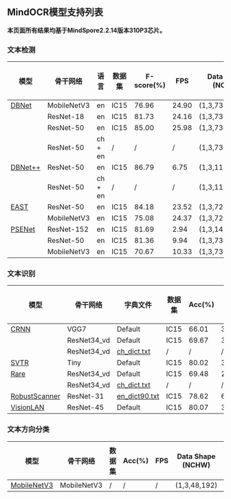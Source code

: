 ## MindOCR模型支持列表

**本页面所有结果均基于MindSpore2.2.14版本310P3芯片。**

### 文本检测

| 模型 | 骨干网络 | 语言 | 数据集 | F-score(%) | FPS | Data Shape (NCHW) | Lite convert config txt | 配置文件 | 下载 |
|---|---|---|---|---|---|---|---|---|---|
| [DBNet](https://github.com/mindspore-lab/mindocr/tree/main/configs/det/dbnet) | MobileNetV3 | en | IC15 | 76.96 | 24.90 | (1,3,736,1280) | [config.txt](https://download-mindspore.osinfra.cn/toolkits/mindocr/dbnet/db_mobilenetv3_icdar15_config.txt) | [yaml](https://github.com/mindspore-lab/mindocr/tree/main/configs/det/dbnet/db_mobilenetv3_icdar15.yaml) | [mindir](https://download-mindspore.osinfra.cn/toolkits/mindocr/dbnet/db_mobilenetv3_icdar15.mindir) |
| | ResNet-18 | en | IC15 | 81.73 | 24.16 | (1,3,736,1280) | [config.txt](https://download-mindspore.osinfra.cn/toolkits/mindocr/dbnet/db_r18_icdar15_config.txt) | [yaml](https://github.com/mindspore-lab/mindocr/tree/main/configs/det/dbnet/db_r18_icdar15.yaml) | [mindir](https://download-mindspore.osinfra.cn/toolkits/mindocr/dbnet/db_r18_icdar15.mindir) |
| | ResNet-50 | en | IC15 | 85.00 | 25.98 | (1,3,736,1280) | [config.txt](https://download-mindspore.osinfra.cn/toolkits/mindocr/dbnet/db_r50_icdar15_config.txt) | [yaml](https://github.com/mindspore-lab/mindocr/tree/main/configs/det/dbnet/db_r50_icdar15.yaml) | [mindir](https://download-mindspore.osinfra.cn/toolkits/mindocr/dbnet/db_r50_icdar15.mindir) |
| | ResNet-50 | ch + en | / | / | / | (1,3,736,1280) | [config.txt](https://download-mindspore.osinfra.cn/toolkits/mindocr/dbnet/db_r50_icdar15-ch_config.txt) | [yaml](https://github.com/mindspore-lab/mindocr/tree/main/configs/det/dbnet/db_r50_icdar15.yaml) | [mindir](https://download-mindspore.osinfra.cn/toolkits/mindocr/dbnet/db_r50_icdar15-ch.mindir) |
| [DBNet++](https://github.com/mindspore-lab/mindocr/tree/main/configs/det/dbnet) | ResNet-50 | en | IC15 | 86.79 | 6.75 | (1,3,1152,2048) | [config.txt](https://download-mindspore.osinfra.cn/toolkits/mindocr/dbnet/dbpp_r50_icdar15_config.txt) | [yaml](https://github.com/mindspore-lab/mindocr/tree/main/configs/det/dbnet/dbpp_r50_icdar15.yaml) | [mindir](https://download-mindspore.osinfra.cn/toolkits/mindocr/dbnet/dbpp_r50_icdar15.mindir) |
| | ResNet-50 | ch + en | / | / | / | (1,3,1152,2048) | [config.txt](https://download-mindspore.osinfra.cn/toolkits/mindocr/dbnet/dbpp_r50_icdar15-ch_config.txt) | [yaml](https://github.com/mindspore-lab/mindocr/tree/main/configs/det/dbnet/dbpp_r50_icdar15.yaml) | [mindir](https://download-mindspore.osinfra.cn/toolkits/mindocr/dbnet/dbpp_r50_icdar15-ch.mindir) |
| [EAST](https://github.com/mindspore-lab/mindocr/tree/main/configs/det/east) | ResNet-50 | en | IC15 | 84.18 | 23.52 | (1,3,720,1280) | [config.txt](https://download-mindspore.osinfra.cn/toolkits/mindocr/east/east_r50_icdar15_config.txt) | [yaml](https://github.com/mindspore-lab/mindocr/tree/main/configs/det/east/east_r50_icdar15.yaml) | [mindir](https://download-mindspore.osinfra.cn/toolkits/mindocr/east/east_r50_icdar15.mindir) |
| | MobileNetV3 | en | IC15 | 75.08 | 24.37 | (1,3,720,1280) | [config.txt](https://download-mindspore.osinfra.cn/toolkits/mindocr/east/east_mobilenetv3_icdar15_config.txt) | [yaml](https://github.com/mindspore-lab/mindocr/blob/main/configs/det/east/east_mobilenetv3_icdar15.yaml) | [mindir](https://download-mindspore.osinfra.cn/toolkits/mindocr/east/east_mobilenetv3_icdar15.mindir) |
| [PSENet](https://github.com/mindspore-lab/mindocr/tree/main/configs/det/psenet) | ResNet-152 | en | IC15 | 81.69 | 2.94 | (1,3,1472,2624) | [config.txt](https://download-mindspore.osinfra.cn/toolkits/mindocr/psenet/pse_r152_icdar15_config.txt) | [yaml](https://github.com/mindspore-lab/mindocr/tree/main/configs/det/psenet/pse_r152_icdar15.yaml) | [mindir](https://download-mindspore.osinfra.cn/toolkits/mindocr/psenet/pse_r152_icdar15.mindir) |
| | ResNet-50 | en | IC15 | 81.36 | 9.94 | (1,3,736,1312) | [config.txt](https://download-mindspore.osinfra.cn/toolkits/mindocr/psenet/pse_r50_icdar15_config.txt) | [yaml](https://github.com/mindspore-lab/mindocr/tree/main/configs/det/psenet/pse_r50_icdar15.yaml) | [mindir](https://download-mindspore.osinfra.cn/toolkits/mindocr/psenet/pse_r50_icdar15.mindir) |
| | MobileNetV3 | en | IC15 | 70.67 | 10.33 | (1,3,736,1312) | [config.txt](https://download-mindspore.osinfra.cn/toolkits/mindocr/psenet/pse_mv3_icdar15_config.txt) | [yaml](https://github.com/mindspore-lab/mindocr/tree/main/configs/det/psenet/pse_mv3_icdar15.yaml) | [mindir](https://download-mindspore.osinfra.cn/toolkits/mindocr/psenet/pse_mv3_icdar15.mindir) |

### 文本识别

| 模型 | 骨干网络 | 字典文件 | 数据集 | Acc(%) | FPS | Data Shape (NCHW) | Lite convert config txt | 配置文件 | 下载 |
|---|---|---|---|---|---|---|---|---|---|
| [CRNN](https://github.com/mindspore-lab/mindocr/tree/main/configs/rec/crnn) | VGG7 | Default | IC15 | 66.01 | 394.30 | (1,3,32,100) | [config.txt](https://download-mindspore.osinfra.cn/toolkits/mindocr/crnn/crnn_vgg7_config.txt) | [yaml](https://github.com/mindspore-lab/mindocr/tree/main/configs/rec/crnn/crnn_vgg7.yaml) | [mindir](https://download-mindspore.osinfra.cn/toolkits/mindocr/crnn/crnn_vgg7.mindir) |
| | ResNet34_vd | Default | IC15 | 69.67 | 339.45 | (1,3,32,100) | [config.txt](https://download-mindspore.osinfra.cn/toolkits/mindocr/crnn/crnn_resnet34_config.txt) | [yaml](https://github.com/mindspore-lab/mindocr/tree/main/configs/rec/crnn/crnn_resnet34.yaml) | [mindir](https://download-mindspore.osinfra.cn/toolkits/mindocr/crnn/crnn_resnet34.mindir) |
| | ResNet34_vd | [ch_dict.txt](https://github.com/mindspore-lab/mindocr/tree/main/mindocr/utils/dict/ch_dict.txt) | / | / | / | (1,3,32,320) | [config.txt](https://download-mindspore.osinfra.cn/toolkits/mindocr/crnn/crnn_resnet34_ch_config.txt) | [yaml](https://github.com/mindspore-lab/mindocr/tree/main/configs/rec/crnn/crnn_resnet34_ch.yaml) | [mindir](https://download-mindspore.osinfra.cn/toolkits/mindocr/crnn/crnn_resnet34_ch.mindir) |
| [SVTR](https://github.com/mindspore-lab/mindocr/tree/main/configs/rec/svtr) | Tiny | Default | IC15 | 80.02 | 314.08 | (1,3,64,256) | [config.txt](https://download-mindspore.osinfra.cn/toolkits/mindocr/svtr/svtr_tiny_config.txt) | [yaml](https://github.com/mindspore-lab/mindocr/blob/main/configs/rec/svtr/svtr_tiny.yaml) | [mindir](https://download-mindspore.osinfra.cn/toolkits/mindocr/svtr/svtr_tiny.mindir) |
| [Rare](https://github.com/mindspore-lab/mindocr/tree/main/configs/rec/rare) | ResNet34_vd | Default | IC15 | 69.48 | 239.66 | (1,3,32,100) | [config.txt](https://download-mindspore.osinfra.cn/toolkits/mindocr/rare/rare_resnet34_config.txt) | [yaml](https://github.com/mindspore-lab/mindocr/blob/main/configs/rec/rare/rare_resnet34.yaml) | [mindir](https://download-mindspore.osinfra.cn/toolkits/mindocr/rare/rare_resnet34.mindir) |
| | ResNet34_vd | [ch_dict.txt](https://github.com/mindspore-lab/mindocr/tree/main/mindocr/utils/dict/ch_dict.txt) | / | / | / | (1,3,32,320) | [config.txt](https://download-mindspore.osinfra.cn/toolkits/mindocr/rare/rare_resnet34_ch_config.txt) | [yaml](https://github.com/mindspore-lab/mindocr/blob/main/configs/rec/rare/rare_resnet34_ch.yaml) | [mindir](https://download-mindspore.osinfra.cn/toolkits/mindocr/rare/rare_resnet34_ch.mindir) |
| [RobustScanner](https://github.com/mindspore-lab/mindocr/tree/main/configs/rec/robustscanner) | ResNet-31 | [en_dict90.txt](https://github.com/mindspore-lab/mindocr/blob/main/mindocr/utils/dict/en_dict90.txt) | IC15 | 78.62 | 63.81 | (1,3,48,160) | [config.txt](https://download-mindspore.osinfra.cn/toolkits/mindocr/robustscanner/robustscanner_resnet31_config.txt) | [yaml](https://github.com/mindspore-lab/mindocr/blob/main/configs/rec/robustscanner/robustscanner_resnet31.yaml) | [mindir](https://download-mindspore.osinfra.cn/toolkits/mindocr/robustscanner/robustscanner_resnet31.mindir) |
| [VisionLAN](https://github.com/mindspore-lab/mindocr/tree/main/configs/rec/visionlan) | ResNet-45 | Default | IC15 | 80.07 | 301.49 | (1,3,64,256) | [config.txt](https://download-mindspore.osinfra.cn/toolkits/mindocr/visionlan/visionlan_resnet45_LA_config.txt) | [yaml(LA)](https://github.com/mindspore-lab/mindocr/blob/main/configs/rec/visionlan/visionlan_resnet45_LA.yaml) | [mindir(LA)](https://download-mindspore.osinfra.cn/toolkits/mindocr/visionlan/visionlan_resnet45_LA.mindir) |


### 文本方向分类
| 模型 | 骨干网络 | 数据集 | Acc(%) | FPS | Data Shape (NCHW) | Lite convert config txt | 配置文件 | 下载 |
|---|---|---|---|---|---|---|---|---|
| [MobileNetV3](https://github.com/mindspore-lab/mindocr/tree/main/configs/cls/mobilenetv3) | MobileNetV3 | / | / | / | (1,3,48,192) | [config.txt](https://download-mindspore.osinfra.cn/toolkits/mindocr/cls/cls_mv3_config.txt) | [yaml](https://github.com/mindspore-lab/mindocr/tree/main/configs/cls/mobilenetv3/cls_mv3.yaml) | [mindir](https://download-mindspore.osinfra.cn/toolkits/mindocr/cls/cls_mv3.mindir) |
